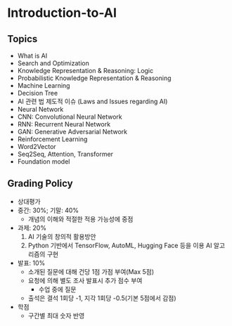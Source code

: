# Introduction-to-AI

## Topics
- What is AI
- Search and Optimization
- Knowledge Representation & Reasoning: Logic
- Probabilistic Knowledge Representation & Reasoning
- Machine Learning
- Decision Tree
- AI 관련 법 제도적 이슈 (Laws and Issues regarding AI)
- Neural Network
- CNN: Convolutional Neural Network
- RNN: Recurrent Neural Network
- GAN: Generative Adversarial Network
- Reinforcement Learning
- Word2Vector
- Seq2Seq, Attention, Transformer
- Foundation model

## Grading Policy
- 상대평가
- 중간: 30%; 기말: 40%
    - 개념의 이해와 적절한 적용 가능성에 중점
- 과제: 20%
    1. AI 기술의 창의적 활용방안 
    2. Python 기반에서 TensorFlow, AutoML, Hugging Face 등을 이용 AI 알고리즘의 구현 
- 발표: 10%
    - 소개된 질문에 대해 건당 1점 가점 부여(Max 5점)
    - 요청에 의해 별도 조사 발표시 추가 점수 부여
        - 수업 중에 질문
    - 출석은 결석 1회당 -1, 지각 1회당 -0.5(기본 5점에서 감점)
- 학점
    - 구간별 최대 숫자 반영